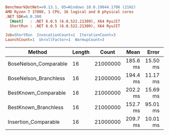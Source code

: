 ``` ini

BenchmarkDotNet=v0.13.1, OS=Windows 10.0.19044.1706 (21H2)
AMD Ryzen 7 3700X, 1 CPU, 16 logical and 8 physical cores
.NET SDK=6.0.300
  [Host]   : .NET 6.0.5 (6.0.522.21309), X64 RyuJIT
  ShortRun : .NET 6.0.5 (6.0.522.21309), X64 RyuJIT

Job=ShortRun  InvocationCount=1  IterationCount=3  
LaunchCount=1  UnrollFactor=1  WarmupCount=3  

```
|                Method | Length |    Count |     Mean |    Error |  StdDev |
|---------------------- |------- |--------- |---------:|---------:|--------:|
| BoseNelson_Comparable |     16 | 21000000 | 185.6 ms | 15.50 ms | 0.85 ms |
| BoseNelson_Branchless |     16 | 21000000 | 194.4 ms | 11.17 ms | 0.61 ms |
|  BestKnown_Comparable |     16 | 21000000 | 202.2 ms | 15.69 ms | 0.86 ms |
|  BestKnown_Branchless |     16 | 21000000 | 152.7 ms | 95.01 ms | 5.21 ms |
|  Insertion_Comparable |     16 | 21000000 | 209.7 ms | 10.01 ms | 0.55 ms |
